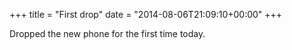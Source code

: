 +++
title = "First drop"
date = "2014-08-06T21:09:10+00:00"
+++

Dropped the new phone for the first time today.
			